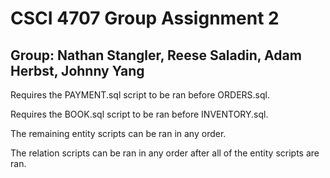 # CSCI 4707 Group Assignment 2

## Group: Nathan Stangler, Reese Saladin, Adam Herbst, Johnny Yang

Requires the PAYMENT.sql script to be ran before ORDERS.sql.

Requires the BOOK.sql script to be ran before INVENTORY.sql.

The remaining entity scripts can be ran in any order.

The relation scripts can be ran in any order after all of the entity scripts are ran.
